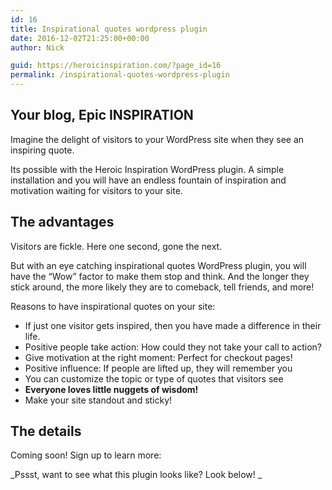 ```yaml
---
id: 16
title: Inspirational quotes wordpress plugin
date: 2016-12-02T21:25:00+00:00
author: Nick

guid: https://heroicinspiration.com/?page_id=16
permalink: /inspirational-quotes-wordpress-plugin
---
```

## Your blog, Epic INSPIRATION

Imagine the delight of visitors to your WordPress site when they see an inspiring quote.

Its possible with the Heroic Inspiration WordPress plugin. A simple installation and you will have an endless fountain of inspiration and motivation waiting for visitors to your site.

## The advantages

Visitors are fickle. Here one second, gone the next.

But with an eye catching inspirational quotes WordPress plugin, you will have the &#8220;Wow&#8221; factor to make them stop and think. And the longer they stick around, the more likely they are to comeback, tell friends, and more!

Reasons to have inspirational quotes on your site:

  * If just one visitor gets inspired, then you have made a difference in their life.
  * Positive people take action: How could they not take your call to action?
  * Give motivation at the right moment: Perfect for checkout pages!
  * Positive influence: If people are lifted up, they will remember you
  * You can customize the topic or type of quotes that visitors see
  * **Everyone loves little nuggets of wisdom!**
  * Make your site standout and sticky!

## The details

Coming soon! Sign up to learn more:
  
<!-- Begin MailChimp Signup Form -->

<div id="mc_embed_signup">
</div>


  
<!--End mc_embed_signup-->

_Pssst, want to see what this plugin looks like? Look below! _
